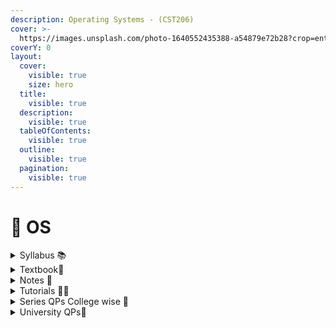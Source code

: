 ```yaml
---
description: Operating Systems - (CST206)
cover: >-
  https://images.unsplash.com/photo-1640552435388-a54879e72b28?crop=entropy&cs=srgb&fm=jpg&ixid=M3wxOTcwMjR8MHwxfHNlYXJjaHw1fHxsaW51eHxlbnwwfHx8fDE3MDY0MjE5OTR8MA&ixlib=rb-4.0.3&q=85
coverY: 0
layout:
  cover:
    visible: true
    size: hero
  title:
    visible: true
  description:
    visible: true
  tableOfContents:
    visible: true
  outline:
    visible: true
  pagination:
    visible: true
---
```


# 💽 OS

<details>

<summary>Syllabus 📚</summary>

[OS Syllabus](https://drive.google.com/file/d/1pIrlZk7MkiiiJ9kmjnOer9T72Z11d4e8/view?usp=drive_link) 👈

</details>

<details>

<summary>Textbook📖</summary>

[OS Textbook](https://drive.google.com/file/d/1f_nRYzyWa1FzuC9jNOkWSjoFZQJVa3Ne/view?usp=drive_link) 👈

</details>

<details>

<summary>Notes 📒</summary>

[OS Notes](https://drive.google.com/drive/folders/1wSyiFPZiJW3heu6VVb3cwVT_9bCAtZwF?usp=drive_link) 👈

</details>

<details>

<summary>Tutorials 🧑‍🏫</summary>

[OS Useful Links](https://docs.google.com/document/d/1M-NP2VCiDqgGR7D_Qhn_NV-rINDBvTyWkEAlA35KIMc/edit?usp=drive_link) 👈

</details>

<details>

<summary>Series QPs College wise 📃</summary>

[OS Series QPs](https://drive.google.com/drive/folders/1cq54QGfSIwccXFcdrr3MbwCdRRvKC2XC?usp=drive_link) 👈

</details>

<details>

<summary>University QPs📄</summary>

[OS Previous Year QPs](https://drive.google.com/drive/folders/1ux8CV4FuwO3Lz-NubrrTmvDyS7K1lPgf?usp=drive_link) 👈

</details>
